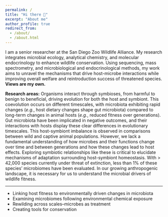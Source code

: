 ```yaml
---
permalink: /
title: "Hi there 👋"
excerpt: "About me"
author_profile: true
redirect_from: 
  - /about/
  - /about.html
---
```


I am a senior researcher at the San Diego Zoo Wildlife Alliance. My research integrates microbial ecology, analytical chemistry, and molecular endocrinology to enhance wildlife conservation. Using sequencing, mass spectrometry, and microbiological and endocrinological methods, my work aims to unravel the mechanisms that drive host-microbe interactions while improving overall welfare and reintroduction success of threatened species. <b>Views are my own. </b>

<b>Research areas:</b> Organisms interact through symbioses, from harmful to benign to beneficial, driving evolution for both the host and symbiont. This coevolution occurs on different timescales, with microbiota exhibiting rapid changes (<i>e.g.</i>, host dietary changes shape gut microbiota) compared to long-term changes in animal hosts (<i>e.g.</i>, reduced fitness over generations). Gut microbiota have been implicated in negative outcomes, and their interactions with hosts display these clear differences in evolutionary timescales. This host-symbiont imbalance is observed in comparisons between wild and captive animal populations. However, we lack a fundamental understanding of how microbes and their functions change over time and between generations and how these changes lead to host effects. Exploring symbiotic relationships like these is critical to elucidate mechanisms of adaptation surrounding host-symbiont homeostasis. With > 42,000 species currently under threat of extinction, less than 1% of these species’ microbiomes have been evaluated. In our growing anthropogenic landscape, it is necessary for us to understand the microbial drivers of wildlife fitness.


------
* Linking host fitness to environmentally driven changes in microbiota
* Examining microbiomes following environmental chemical exposure
* Rewilding across scales–microbes as treatment
* Creating tools for conservation
